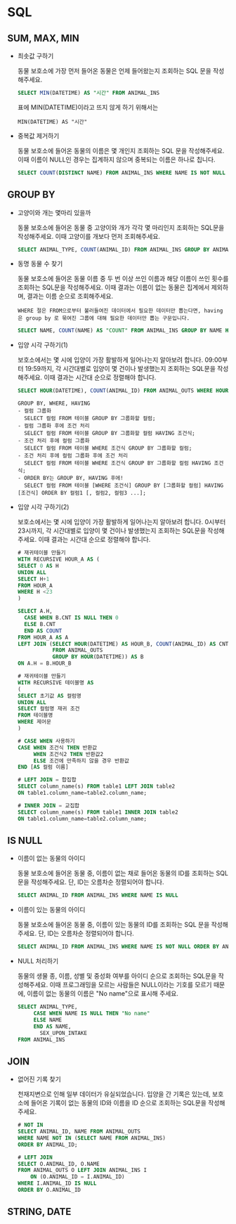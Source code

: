 # SQL

## SUM, MAX, MIN

* 최솟값 구하기

  동물 보호소에 가장 먼저 들어온 동물은 언제 들어왔는지 조회하는 SQL 문을 작성해주세요.

  ```SQL
  SELECT MIN(DATETIME) AS "시간" FROM ANIMAL_INS
  ```

  표에 MIN(DATETIME)이라고 뜨지 않게 하기 위해서는

  `MIN(DATETIME) AS "시간"`

* 중복값 제거하기

  동물 보호소에 들어온 동물의 이름은 몇 개인지 조회하는 SQL 문을 작성해주세요. 이때 이름이 NULL인 경우는 집계하지 않으며 중복되는 이름은 하나로 칩니다.

  ```SQL
  SELECT COUNT(DISTINCT NAME) FROM ANIMAL_INS WHERE NAME IS NOT NULL
  ```



## GROUP BY

* 고양이와 개는 몇마리 있을까

  동물 보호소에 들어온 동물 중 고양이와 개가 각각 몇 마리인지 조회하는 SQL문을 작성해주세요. 이때 고양이를 개보다 먼저 조회해주세요.

  ```SQL
  SELECT ANIMAL_TYPE, COUNT(ANIMAL_ID) FROM ANIMAL_INS GROUP BY ANIMAL_TYPE ORDER BY ANIMAL_TYPE
  ```

* 동명 동물 수 찾기

  동물 보호소에 들어온 동물 이름 중 두 번 이상 쓰인 이름과 해당 이름이 쓰인 횟수를 조회하는 SQL문을 작성해주세요. 이때 결과는 이름이 없는 동물은 집계에서 제외하며, 결과는 이름 순으로 조회해주세요.

  `WHERE 절은 FROM으로부터 불러들여진 데이터에서 필요한 데이터만 뽑는다면,
  having 은 group by 로 묶여진 그룹에 대해 필요한 데이터만 뽑는 구문입니다. `

  ```sql
  SELECT NAME, COUNT(NAME) AS "COUNT" FROM ANIMAL_INS GROUP BY NAME HAVING COUNT(NAME) >= 2 ORDER BY NAME
  ```

* 입양 시각 구하기(1)

  보호소에서는 몇 시에 입양이 가장 활발하게 일어나는지 알아보려 합니다. 09:00부터 19:59까지, 각 시간대별로 입양이 몇 건이나 발생했는지 조회하는 SQL문을 작성해주세요. 이때 결과는 시간대 순으로 정렬해야 합니다.

  ```SQL
  SELECT HOUR(DATETIME), COUNT(ANIMAL_ID) FROM ANIMAL_OUTS WHERE HOUR(DATETIME) BETWEEN 9 AND 20 GROUP BY HOUR(DATETIME) ORDER BY HOUR(DATETIME) ASC
  ```

  ```
  GROUP BY, WHERE, HAVING
  - 컬럼 그룹화
  	SELECT 컬럼 FROM 테이블 GROUP BY 그룹화할 컬럼;
  - 컬럼 그룹화 후에 조건 처리
  	SELECT 컬럼 FROM 테이블 GROUP BY 그룹화할 컬럼 HAVING 조건식;
  - 조건 처리 후에 컬럼 그룹화
  	SELECT 컬럼 FROM 테이블 WHERE 조건식 GROUP BY 그룹화할 컬럼;
  - 조건 처리 후에 컬럼 그룹화 후에 조건 처리
  	SELECT 컬럼 FROM 테이블 WHERE 조건식 GROUP BY 그룹화할 컬럼 HAVING 조건식;
  - ORDER BY는 GROUP BY, HAVING 후에!
  	SELECT 컬럼 FROM 테이블 [WHERE 조건식] GROUP BY [그룹화할 컬럼] HAVING [조건식] ORDER BY 컬럼1 [, 컬럼2, 컬럼3 ...];
  ```

* 입양 시각 구하기(2)

  보호소에서는 몇 시에 입양이 가장 활발하게 일어나는지 알아보려 합니다. 0시부터 23시까지, 각 시간대별로 입양이 몇 건이나 발생했는지 조회하는 SQL문을 작성해주세요. 이때 결과는 시간대 순으로 정렬해야 합니다.

  ```SQL
  # 재귀테이블 만들기
  WITH RECURSIVE HOUR_A AS (
  SELECT 0 AS H
  UNION ALL
  SELECT H+1 
  FROM HOUR_A
  WHERE H <23
  )
  
  SELECT A.H,
  	CASE WHEN B.CNT IS NULL THEN 0
  	ELSE B.CNT
  	END AS COUNT
  FROM HOUR_A AS A
  LEFT JOIN (SELECT HOUR(DATETIME) AS HOUR_B, COUNT(ANIMAL_ID) AS CNT 
             FROM ANIMAL_OUTS 
             GROUP BY HOUR(DATETIME)) AS B 
  ON A.H = B.HOUR_B
  ```

  ```SQL
  # 재귀테이블 만들기
  WITH RECURSIVE 테이블명 AS
  (
  SELECT 초기값 AS 컬럼명
  UNION ALL
  SELECT 컬럼명 재귀 조건
  FROM 테이블명
  WHERE 제어문
  )
  ```

  ```SQL
  # CASE WHEN 사용하기
  CASE WHEN 조건식 THEN 반환값
       WHEN 조건식2 THEN 반환값2
       ELSE 조건에 만족하지 않을 경우 반환값
  END [AS 컬럼 이름]
  ```

  ```SQL
  # LEFT JOIN = 합집합
  SELECT column_name(s) FROM table1 LEFT JOIN table2
  ON table1.column_name=table2.column_name;
  
  # INNER JOIN = 교집합
  SELECT column_name(s) FROM table1 INNER JOIN table2
  ON table1.column_name=table2.column_name;
  ```



## IS NULL

* 이름이 없는 동물의 아이디

  동물 보호소에 들어온 동물 중, 이름이 없는 채로 들어온 동물의 ID를 조회하는 SQL 문을 작성해주세요. 단, ID는 오름차순 정렬되어야 합니다.

  ```SQL
  SELECT ANIMAL_ID FROM ANIMAL_INS WHERE NAME IS NULL
  ```

* 이름이 있는 동물의 아이디

  동물 보호소에 들어온 동물 중, 이름이 있는 동물의 ID를 조회하는 SQL 문을 작성해주세요. 단, ID는 오름차순 정렬되어야 합니다.

  ```SQL
  SELECT ANIMAL_ID FROM ANIMAL_INS WHERE NAME IS NOT NULL ORDER BY ANIMAL_ID ASC
  ```

* NULL 처리하기

  동물의 생물 종, 이름, 성별 및 중성화 여부를 아이디 순으로 조회하는 SQL문을 작성해주세요. 이때 프로그래밍을 모르는 사람들은 NULL이라는 기호를 모르기 때문에, 이름이 없는 동물의 이름은 "No name"으로 표시해 주세요.

  ```SQL
  SELECT ANIMAL_TYPE, 
  	   CASE WHEN NAME IS NULL THEN "No name"
  	   ELSE NAME
  	   END AS NAME,
         SEX_UPON_INTAKE 
  FROM ANIMAL_INS  
  ```

  

## JOIN

* 없어진 기록 찾기

  천재지변으로 인해 일부 데이터가 유실되었습니다. 입양을 간 기록은 있는데, 보호소에 들어온 기록이 없는 동물의 ID와 이름을 ID 순으로 조회하는 SQL문을 작성해주세요.

  ```SQL
  # NOT IN
  SELECT ANIMAL_ID, NAME FROM ANIMAL_OUTS
  WHERE NAME NOT IN (SELECT NAME FROM ANIMAL_INS)
  ORDER BY ANIMAL_ID;
  ```

  ```SQL
  # LEFT JOIN
  SELECT O.ANIMAL_ID, O.NAME
  FROM ANIMAL_OUTS O LEFT JOIN ANIMAL_INS I 
      ON (O.ANIMAL_ID = I.ANIMAL_ID)
  WHERE I.ANIMAL_ID IS NULL
  ORDER BY O.ANIMAL_ID
  ```

  

  



## STRING, DATE

